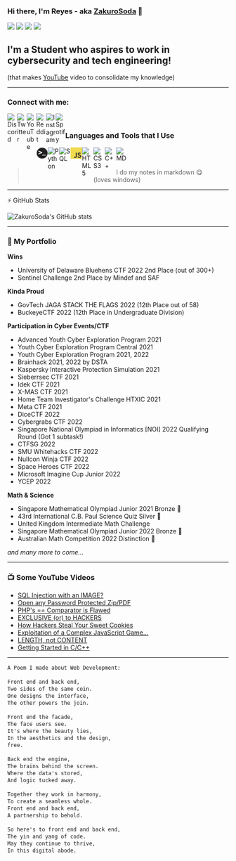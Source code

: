 ### Hi there, I'm Reyes - aka [ZakuroSoda](https://zakurosoda.wixsite.com/ctf-writeups) 👋 

![](https://img.shields.io/badge/High%20School-Coder-%23ff5f00)
![](https://img.shields.io/badge/Learning-Hacking-green)
![](https://img.shields.io/badge/Doing-CTF%20Challenges-blue)
![](https://img.shields.io/badge/%E2%AD%90-If%20you%20find%20it%20%F0%9F%95%B6%EF%B8%8F%20-%23FFFF00)

## I'm a Student who aspires to work in cybersecurity and tech engineering!
(that makes [YouTube](https://www.youtube.com/channel/UCiWyI1d6ZfS4hpWrQP5TT-g) video to consolidate my knowledge)

---

### Connect with me:

[<img align="left" alt="Discord" width="22px" src="https://www.freeiconspng.com/uploads/discord-black-icon-1.png" />](https://discordapp.com/users/909659481691004928/)
[<img align="left" alt="Twitter" width="22px" src="https://cdn-icons-png.flaticon.com/512/733/733635.png">](https://twitter.com/zakurosoda1337)
[<img align="left" alt="YouTube" width="22px" src="https://cdn.jsdelivr.net/npm/simple-icons@v3/icons/youtube.svg" />](https://www.youtube.com/channel/UCiWyI1d6ZfS4hpWrQP5TT-g)
[<img align="left" alt="Reddit" width="22px" src="https://cdn3.iconfinder.com/data/icons/social-media-black-white-2/512/BW_Reddit_glyph_svg-512.png" />](https://www.reddit.com/user/roselle_reese_4869)
[<img align="left" alt="Instagram" width="22px" src="https://cdn.jsdelivr.net/npm/simple-icons@v3/icons/instagram.svg" />](https://www.instagram.com/zakuro_soda/)
[<img align="left" alt="Spotify" width="22px" src="https://cdn-icons-png.flaticon.com/512/87/87409.png" />](https://open.spotify.com/user/4qun1d0ixi2cb4ulwa19o75nn?si=1b0e384b7237457b)
<!-- [Old Website](https://zakurosoda.wixsite.com/ctf-writeups) -->  

<br>

### Languages and Tools that I Use

<img align="left" alt="Terminal" width="26px" src="https://raw.githubusercontent.com/github/explore/80688e429a7d4ef2fca1e82350fe8e3517d3494d/topics/terminal/terminal.png" />
<img align="left" alt="Python" width="26px" src="https://upload.wikimedia.org/wikipedia/commons/thumb/c/c3/Python-logo-notext.svg/1200px-Python-logo-notext.svg.png" />
<img align="left" alt="SQL" width="26px" src="https://cdn-icons-png.flaticon.com/512/2772/2772149.png" />
<img align="left" alt="JavaScript" width="26px" src="https://raw.githubusercontent.com/github/explore/80688e429a7d4ef2fca1e82350fe8e3517d3494d/topics/javascript/javascript.png" />
<img align="left" alt="HTML5" width="26px" src="https://cdn-icons-png.flaticon.com/512/1051/1051277.png" />
<img align="left" alt="CSS3" width="26px" src="https://cdn-icons-png.flaticon.com/512/732/732190.png" />
<img align="left" alt="C++" width="26px" src="https://upload.wikimedia.org/wikipedia/commons/thumb/1/18/ISO_C%2B%2B_Logo.svg/1822px-ISO_C%2B%2B_Logo.svg.png" />
<img align="left" alt="MD" width="26px" src="https://macdown.uranusjr.com/static/images/logo.png" />

<br /><br />

> I do my notes in markdown 😋  
> (loves windows)

---

:zap: GitHub Stats

![ZakuroSoda's GitHub stats](https://github-readme-stats.vercel.app/api?username=ZakuroSoda&theme=onedark)

---

### 🥇 My Portfolio

**Wins**
- University of Delaware Bluehens CTF 2022 2nd Place (out of 300+)
- Sentinel Challenge 2nd Place by Mindef and SAF

**Kinda Proud**
- GovTech JAGA STACK THE FLAGS 2022 (12th Place out of 58)
- BuckeyeCTF 2022 (12th Place in Undergraduate Division)

**Participation in Cyber Events/CTF**
- Advanced Youth Cyber Exploration Program 2021
- Youth Cyber Exploration Program Central 2021
- Youth Cyber Exploration Program 2021, 2022
- Brainhack 2021, 2022 by DSTA
- Kaspersky Interactive Protection Simulation 2021
- Sieberrsec CTF 2021
- Idek CTF 2021
- X-MAS CTF 2021
- Home Team Investigator's Challenge HTXIC 2021
- Meta CTF 2021
- DiceCTF 2022
- Cybergrabs CTF 2022
- Singapore National Olympiad in Informatics [NOI] 2022 Qualifying Round (Got 1 subtask!)
- CTFSG 2022
- SMU Whitehacks CTF 2022 
- Nullcon Winja CTF 2022
- Space Heroes CTF 2022
- Microsoft Imagine Cup Junior 2022
- YCEP 2022

**Math & Science**
- Singapore Mathematical Olympiad Junior 2021 Bronze 🥉
- 43rd International C.B. Paul Science Quiz Silver 🥈
- United Kingdom Intermediate Math Challenge
- Singapore Mathematical Olympiad Junior 2022 Bronze 🥉
- Australian Math Competition 2022 Distinction 🥇

*and many more to come...*

---

### 📺 Some YouTube Videos

<!-- YOUTUBE:START -->
- [SQL Injection with an IMAGE?](https://www.youtube.com/watch?v=hldPY0kiT_s)
- [Open any Password Protected Zip/PDF](https://www.youtube.com/watch?v=RWOb-JJ2jvo)
- [PHP's == Comparator is Flawed](https://www.youtube.com/watch?v=CnSM3YfXrWg)
- [EXCLUSIVE (or) to HACKERS](https://www.youtube.com/watch?v=_e_nq5JOVnA)
- [How Hackers Steal Your Sweet Cookies](https://www.youtube.com/watch?v=Bphx1UT7m8M)
- [Exploitation of a Complex JavaScript Game...](https://www.youtube.com/watch?v=z5VkCPJPfYc)
- [LENGTH, not CONTENT](https://www.youtube.com/watch?v=6LgqudMwxKk)
- [Getting Started in C/C++](https://www.youtube.com/watch?v=-1mu24SI7rE)
<!-- YOUTUBE:END -->


---

```
A Poem I made about Web Development:

Front end and back end,
Two sides of the same coin.
One designs the interface,
The other powers the join.

Front end the facade,
The face users see.
It's where the beauty lies,
In the aesthetics and the design,
free.

Back end the engine,
The brains behind the screen.
Where the data's stored,
And logic tucked away.

Together they work in harmony,
To create a seamless whole.
Front end and back end,
A partnership to behold.

So here's to front end and back end,
The yin and yang of code.
May they continue to thrive,
In this digital abode.
```
